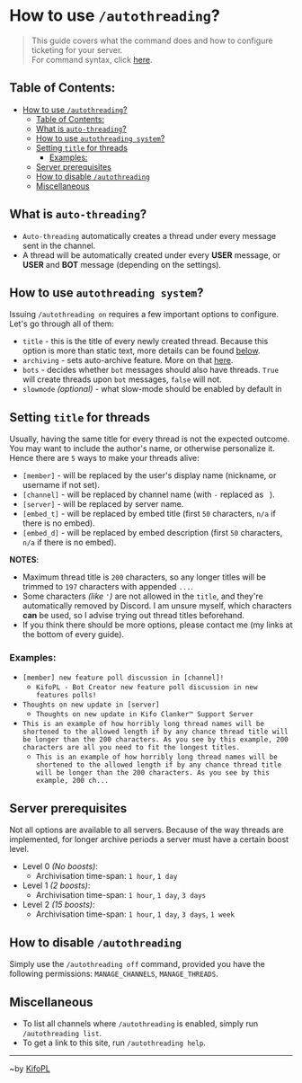 # How to use `/autothreading`?

> This guide covers what the command does and how to configure ticketing for your server.<br/>
> For command syntax, click [here](../commandList.md#autothreading).

## Table of Contents:

- [How to use `/autothreading`?](#how-to-use-autothreading)
	- [Table of Contents:](#table-of-contents)
	- [What is `auto-threading`?](#what-is-auto-threading)
	- [How to use `autothreading system`?](#how-to-use-autothreading-system)
	- [Setting `title` for threads](#setting-title-for-threads)
		- [Examples:](#examples)
	- [Server prerequisites](#server-prerequisites)
	- [How to disable `/autothreading`](#how-to-disable-autothreading)
	- [Miscellaneous](#miscellaneous)

## What is `auto-threading`?

- `Auto-threading` automatically creates a thread under every message sent in the channel.
- A thread will be automatically created under every **USER** message, or **USER** and **BOT** message (depending on the settings).

## How to use `autothreading system`?

Issuing `/autothreading on` requires a few important options to configure. Let's go through all of them:
- `title` - this is the title of every newly created thread. Because this option is more than static text, more details can be found [below](#setting-title-for-threads).
- `archiving` - sets auto-archive feature. More on that [here](#server-prerequisities).
- `bots` - decides whether `bot` messages should also have threads. `True` will create threads upon `bot` messages, `false` will not.
- `slowmode` *(optional)* - what slow-mode should be enabled by default in 

## Setting `title` for threads

Usually, having the same title for every thread is not the expected outcome. You may want to include the author's name, or otherwise personalize it. Hence there are `5` ways to make your threads alive:
- `[member]` - will be replaced by the user's display name (nickname, or username if not set).
- `[channel]` - will be replaced by channel name (with `-` replaced as ` `).
- `[server]` - will be replaced by server name.
- `[embed_t]` - will be replaced by embed title (first `50` characters, `n/a` if there is no embed).
- `[embed_d]` - will be replaced by embed description (first `50` characters, `n/a` if there is no embed).

**NOTES**:
- Maximum thread title is `200` characters, so any longer titles will be trimmed to `197` characters with appended `...`.
- Some characters *(like `'`)* are not allowed in the `title`, and they're automatically removed by Discord. I am unsure myself, which characters **can** be used, so I advise trying out thread titles beforehand.
- If you think there should be more options, please contact me (my links at the bottom of every guide).

### Examples:

- `[member] new feature poll discussion in [channel]!`
	- `KifoPL - Bot Creator new feature poll discussion in new features polls!`
- `Thoughts on new update in [server]`
	- `Thoughts on new update in Kifo Clanker™ Support Server`
- `This is an example of how horribly long thread names will be shortened to the allowed length if by any chance thread title will be longer than the 200 characters. As you see by this example, 200 characters are all you need to fit the longest titles.`
	- `This is an example of how horribly long thread names will be shortened to the allowed length if by any chance thread title will be longer than the 200 characters. As you see by this example, 200 ch...`

## Server prerequisites

Not all options are available to all servers. Because of the way threads are implemented, for longer archive periods a server must have a certain boost level.
- Level 0 *(No boosts)*:
	- Archivisation time-span: `1 hour`, `1 day`
- Level 1 *(2 boosts)*:
	- Archivisation time-span: `1 hour`, `1 day`, `3 days`
- Level 2 *(15 boosts)*:
	- Archivisation time-span: `1 hour`, `1 day`, `3 days`, `1 week`

## How to disable `/autothreading`

Simply use the `/autothreading off` command, provided you have the following permissions: `MANAGE_CHANNELS`, `MANAGE_THREADS`.

## Miscellaneous

- To list all channels where `/autothreading` is enabled, simply run `/autothreading list`.
- To get a link to this site, run `/autothreading help`.


<hr/>

~by [KifoPL](https://bio.link/KifoPL)